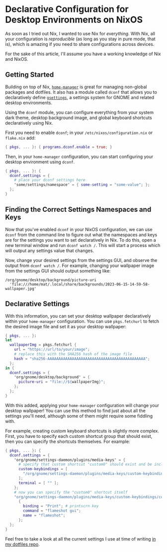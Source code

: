 # Declarative Configuration for Desktop Environments on NixOS

As soon as I tried out Nix, I wanted to use Nix for _everything._ With Nix, all your configuration is _reproducible_ (as long as you
stay in pure mode, that is), which is amazing if you need to share configurations across devices.

For the sake of this article, I'll assume you have a working knowledge of Nix and NixOS.

## Getting Started

Building on top of Nix, [`home-manager`](https://github.com/nix-community/home-manager) is great for managing non-global packages
and dotfiles. It also has a module called `dconf` that allows you to declaratively define [`gsettings`](https://wiki.gnome.org/HowDoI/GSettings), a settings system for GNOME and related desktop environments.

Using the `dconf` module, you can configure everything from your system dark theme, desktop background image, and global keyboard
shortcuts declaratively using Nix.

First you need to enable `dconf`; in your `/etc/nixos/configuration.nix` or `flake.nix` add:

```nix
{ pkgs, ... }: { programs.dconf.enable = true; }
```

Then, in your `home-manager` configuration, you can start configuring your desktop environment using `dconf`.

```nix
{ pkgs, ... }: {
  dconf.settings = {
    # place your dconf settings here
    "some/settings/namespace" = { some-setting = "some-value"; };
  };
}
```

## Finding the Correct Settings Namespaces and Keys

Now that you've enabled `dconf` in your NixOS configuration, we can use `dconf` from the command line to figure out what the
namespaces and keys are for the settings you want to set declaratively in Nix. To do this, open a new terminal window and run
`dconf watch /`. This will start a process which will output any settings value that changes.

Now, change your desired settings from the settings GUI, and observe the output from `dconf watch /`. For example,
changing your wallpaper image from the settings GUI should output something like:

```
/org/gnome/desktop/background/picture-uri
  'file:///home/mat/.local/share/backgrounds/2023-06-15-14-59-58-wallpaper.jpg'
```

## Declarative Settings

With this information, you can set your desktop wallpaper declaratively within your `home-manager` configuration. You can use
`pkgs.fetchurl` to fetch the desired image file and set it as your desktop wallpaper:

```nix
{ pkgs, ... }:
let
  wallpaperImg = pkgs.fetchurl {
    url = "https://url/to/your/image";
    # replace this with the SHA256 hash of the image file
    hash = "sha256-AAAAAAAAAAAAAAAAAAAAAAAAAAAAAAAAAAAAAAAAAAAA";
  };
in {
  dconf.settings = {
    "org/gnome/desktop/background" = {
      picture-uri = "file://${wallpaperImg}";
    };
  };
}
```

With this added, applying your `home-manager` configuration will change your desktop wallpaper!
You can use this method to find just about all the settings you'll need, although some of them might
require some fiddling with.

For example, creating custom keyboard shortcuts is slightly more complex. First, you have to specify
each custom shortcut group that should exist, then you can specify the shortcuts themselves. For example:

```nix
{ pkgs, ... }: {
  dconf.settings = {
    "org/gnome/settings-daemon/plugins/media-keys" = {
      # specify that custom shortcut "custom0" should exist and be included
      custom-keybindings = [
        "/org/gnome/settings-daemon/plugins/media-keys/custom-keybindings/custom0/"
      ];
      terminal = [ "" ];
    };
    # now you can specify the "custom0" shortcut itself
    "org/gnome/settings-daemon/plugins/media-keys/custom-keybindings/custom0" =
      {
        binding = "Print"; # printscrn key
        command = "flameshot gui";
        name = "flameshot";
      };
  };
}
```

Feel free to take a look at all the current settings I use at time of writing [in my dotfiles repo](https://github.com/mrjones2014/dotfiles/blob/dfe1155a2f14a6fc26fcf44076bbcd8752e2f6e6/home-manager/modules/pantheon_config.nix).
